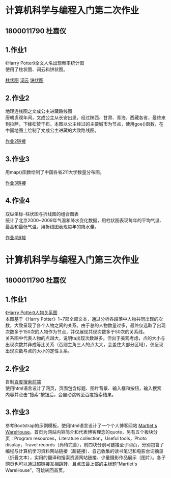 # 计算机科学与编程入门第二次作业
## 1800011790 杜嘉仪
## 1.作业1
《Harry Potter》全文人名出现频率统计图  
使用了柱状图、词云和饼状图。

[柱状图](https://Martlet-DLC.github.io/bar_HPname.html)
[词云](https://Martlet-DLC.github.io/HP_wordcloud.html)
[饼状图](https://Martlet-DLC.github.io/nameinHP.html)
## 2.作业2
地理连线图之文成公主进藏路线图  
唐朝贞观年间，文成公主从长安出发，经过陕西、甘肃、青海、西藏各省，最终来到拉萨，下嫁松赞干布。本图以公主经过的主要城市为节点，使用goe()函数，在中国地图上绘制了文成公主进藏的大致路线图。

[作业2链接](https://Martlet-DLC.github.io/geo_lines.html)
## 3.作业3
用map()函数绘制了中国各省211大学数量分布图。

[作业3链接](https://Martlet-DLC.github.io/211university_map.html)
## 4.作业4
双纵坐标-柱状图与折线图的组合图表  
统计了北京2000~2009年气温和降水变化数据，用柱状图表现每年的平均气温、最高和最低气温，用折线图表现每年的降水量。

[作业4链接](https://Martlet-DLC.github.io/beijingweather.html)

# 计算机科学与编程入门第三次作业
## 1800011790 杜嘉仪
## 1.作业1
[《Harry Potter》人物关系图](https://Martlet-DLC.github.io/关系图-Harry_Potter.html)  
本图基于《Harry Potter》1~7部全部文本，通过分析各段落中人物共同出现的次数，大致呈现了各个人物之间的关系。由于总的人物数量过多，最终仅选取了出现次数多于150次的人物作为节点，并仅展现共现次数多于50次的关系线。  
关系图中代表人物的点越大，说明ta出现次数越多。但出于美观考虑，点的大小与出现次数并非成等比关系（否则主角三人的点太大，会盖住大部分区域），仅呈现出现次数与点的大小的定性关系。

## 2.作业2
自制[百度搜索前端](https://Martlet-DLC.github.io/searchengine.html)   
使用html语言设计了网页，页面包含标题、图片背景、输入框和按钮，输入搜索内容并点击“搜索”按钮后，会自动跳转至百度搜索结果。

## 3.作业3
参考Bootstrap的示例模板，使用html语言设计了一个个人博客网站 [Martlet's WareHouse](https://Martlet-DLC.github.io/我的网站.html)。首页为网站内容简介和代表博客理念的quote，另有五个板块分页：Program resources，Literature collection，Useful tools，Photo display，Travel records（尚待完善），前四块分别可链接至子网页，分别包含了编程与计算机学习资料网站链接（超链接）、自己收集的读书笔记和电影台词摘录（折叠文本），实用的翻译和搜索资源网站链接、少量摄影作品展示（图片）。各子网页也可以通过超链接互相跳转，且点击最上部的主标题“Martlet's WareHouse”，可跳转回首页。
